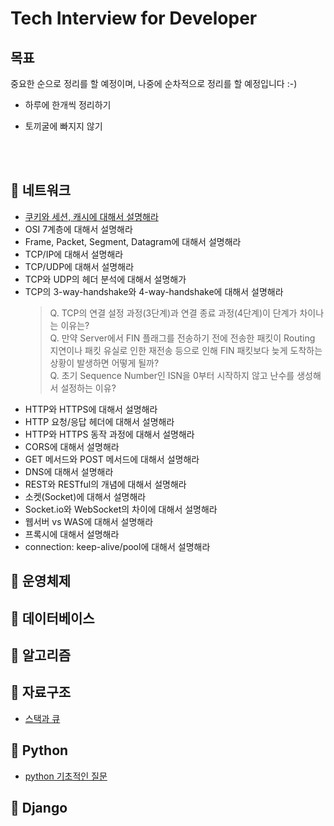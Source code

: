 # Tech Interview for Developer  

## 목표
중요한 순으로 정리를 할 예정이며, 나중에 순차적으로 정리를 할 예정입니다 :-)
- 하루에 한개씩 정리하기   
 
- 토끼굴에 빠지지 않기    


<br><br>

## 🔹 네트워크
- [쿠키와 세션, 캐시에 대해서 설명해라](https://github.com/heejung-gjt/tech-interview/blob/main/%20Network/session%2Ccookie%2Ccache.md)
- OSI 7계층에 대해서 설명해라
- Frame, Packet, Segment, Datagram에 대해서 설명해라
- TCP/IP에 대해서 설명해라
- TCP/UDP에 대해서 설명해라
- TCP와 UDP의 헤더 분석에 대해서 설명해가
- TCP의 3-way-handshake와 4-way-handshake에 대해서 설명해라
  > Q. TCP의 연결 설정 과정(3단계)과 연결 종료 과정(4단계)이 단계가 차이나는 이유는?      
  > Q. 만약 Server에서 FIN 플래그를 전송하기 전에 전송한 패킷이 Routing 지연이나 패킷 유실로 인한 재전송 등으로 인해 FIN 패킷보다 늦게 도착하는 상황이 발생하면 어떻게 될까?      
  > Q. 초기 Sequence Number인 ISN을 0부터 시작하지 않고 난수를 생성해서 설정하는 이유?
- HTTP와 HTTPS에 대해서 설명해라
- HTTP 요청/응답 헤더에 대해서 설명해라
- HTTP와 HTTPS 동작 과정에 대해서 설명해라
- CORS에 대해서 설명해라
- GET 메서드와 POST 메서드에 대해서 설명해라
- DNS에 대해서 설명해라
- REST와 RESTful의 개념에 대해서 설명해라
- 소켓(Socket)에 대해서 설명해라
- Socket.io와 WebSocket의 차이에 대해서 설명해라
- 웹서버 vs WAS에 대해서 설명해라
- 프록시에 대해서 설명해라
- connection: keep-alive/pool에 대해서 설명해라

## 🔹 운영체제


## 🔹 데이터베이스

## 🔹 알고리즘

## 🔹 자료구조
- [스택과 큐](https://github.com/heejung-gjt/tech-interview/blob/main/Structure/stack%20and%20queue.md)

## 🔹 Python
- [python 기초적인 질문](https://github.com/heejung-gjt/tech-interview/blob/main/Python/python-basics.md)   

## 🔹 Django